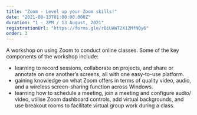 ```yaml
---
title: "Zoom - Level up your Zoom skills!"
date: "2021-08-13T01:00:00.000Z"
duration: "1 - 2PM / 13 August, 2021"
registrationUrl: "https://forms.gle/rBiUAWT2X12MfNQy6"
order: 3
---
```


A workshop on using Zoom to conduct online classes. Some of the key components of the workshop include:

- learning to record sessions, collaborate on projects, and share or annotate on one another’s screens, all with one easy-to-use platform.
- gaining knowledge on what Zoom offers in terms of quality video, audio, and a wireless screen-sharing function across Windows.
- learning how to schedule a meeting, join a meeting and configure audio/ video, utilise Zoom dashboard controls, add virtual backgrounds, and use breakout rooms to facilitate virtual group work during a class.